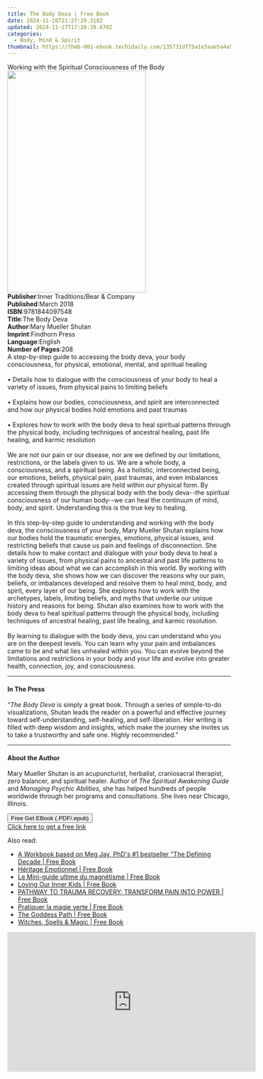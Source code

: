 ```yaml
---
title: The Body Deva | Free Book
date: 2024-11-26T21:27:29.318Z
updated: 2024-11-27T17:20:39.670Z
categories:
  - Body, Mind & Spirit
thumbnail: https://thmb-001-ebook.techidaily.com/135731df75a1e3aae5a4a527360951234ccba50834a7f32ea1f0a51c1f3c9dd2.jpg
---
```

<main id="book-container">
  <div class="flex flex-col">
    <div class="book-brief flex-1 py-6 px-4 sm:p-6 md:py-10 md:px-8">
      <!-- brief-->
      <div class="book-brief-main">
        Working with the Spiritual Consciousness of the Body
      </div>
    </div>
    <div
      class="book-meta-info flex-1 grid gap-4 col-start-1 col-end-3 row-start-1 sm:mb-6 sm:grid-cols-4 lg:gap-6 lg:col-start-2 lg:row-end-6 lg:row-span-6 lg:mb-0"
    >
      <div
        class="book-meta-info-left place-content-center mt-4 p-4 text-sm leading-6 col-start-2 col-span-2 dark:text-slate-400"
      >
        <img
          class="w-full h-500 object-cover rounded-lg sm:h-255 sm:col-span-2 lg:col-span-full"
          src="https://img-001-ebook.techidaily.com/4335b7dcc092e7c5ce8fd12d18030c75195ba267fb61bc5e5667b662945e9af9.jpg"
          alt=""
          width="312"
          height="500"
        />
      </div>
      <div
        class="book-meta-info-right mt-2 col-start-1 row-start-2 col-span-3 self-center"
      >
        <!-- meta data  -->
        <div class="flex flex-col px-4 md:px-8">
          <div class="flex-1">
            <strong>Publisher</strong>:<span class="px-2"
              >Inner Traditions/Bear &amp; Company</span
            >
          </div>
          <div class="flex-1">
            <strong>Published</strong>:<span class="px-2">March 2018</span>
          </div>
          <div class="flex-1">
            <strong>ISBN</strong>:<span class="px-2">9781844097548</span>
          </div>
          <div class="flex-1">
            <strong>Title</strong>:<span class="px-2">The Body Deva</span>
          </div>
          <div class="flex-1">
            <strong>Author</strong>:<span class="px-2"
              >Mary Mueller Shutan</span
            >
          </div>
          <div class="flex-1">
            <strong>Imprint</strong>:<span class="px-2">Findhorn Press</span>
          </div>
          <div class="flex-1">
            <strong>Language</strong>:<span class="px-2">English</span>
          </div>
          <div class="flex-1">
            <strong>Number of Pages</strong>:<span class="px-2">208</span>
          </div>
        </div>
      </div>
    </div>
    <div class="book-description flex-1 py-6 px-4 sm:p-6 md:py-10 md:px-8">
      <div class="book-description-main">
        <div accordion-content="" id="description">
          A step-by-step guide to accessing the body deva, your body
          consciousness, for physical, emotional, mental, and spiritual healing
          <br /><br />• Details how to dialogue with the consciousness of your
          body to heal a variety of issues, from physical pains to limiting
          beliefs <br /><br />• Explains how our bodies, consciousness, and
          spirit are interconnected and how our physical bodies hold emotions
          and past traumas <br /><br />• Explores how to work with the body deva
          to heal spiritual patterns through the physical body, including
          techniques of ancestral healing, past life healing, and karmic
          resolution <br /><br />We are not our pain or our disease, nor are we
          defined by our limitations, restrictions, or the labels given to us.
          We are a whole body, a consciousness, and a spiritual being. As a
          holistic, interconnected being, our emotions, beliefs, physical pain,
          past traumas, and even imbalances created through spiritual issues are
          held within our physical form. By accessing them through the physical
          body with the body deva--the spiritual consciousness of our human
          body--we can heal the continuum of mind, body, and spirit.
          Understanding this is the true key to healing. <br /><br />In this
          step-by-step guide to understanding and working with the body deva,
          the consciousness of your body, Mary Mueller Shutan explains how our
          bodies hold the traumatic energies, emotions, physical issues, and
          restricting beliefs that cause us pain and feelings of disconnection.
          She details how to make contact and dialogue with your body deva to
          heal a variety of issues, from physical pains to ancestral and past
          life patterns to limiting ideas about what we can accomplish in this
          world. By working with the body deva, she shows how we can discover
          the reasons why our pain, beliefs, or imbalances developed and resolve
          them to heal mind, body, and spirit, every layer of our being. She
          explores how to work with the archetypes, labels, limiting beliefs,
          and myths that underlie our unique history and reasons for being.
          Shutan also examines how to work with the body deva to heal spiritual
          patterns through the physical body, including techniques of ancestral
          healing, past life healing, and karmic resolution. <br /><br />By
          learning to dialogue with the body deva, you can understand who you
          are on the deepest levels. You can learn why your pain and imbalances
          came to be and what lies unhealed within you. You can evolve beyond
          the limitations and restrictions in your body and your life and evolve
          into greater health, connection, joy, and consciousness.
        </div>
        <div class="accordion-fader"></div>
      </div>
    </div>
    <div class="book-excerpts flex-1 py-6 px-4 sm:p-6 md:py-10 md:px-8">
      <!-- excerpts-->
      <div class="book-excerpts-main">
        <hr />
        <h4 class="placeholder placeholder-heading">
          <span>In The Press</span>
        </h4>
        <p>
          “<i>The Body Deva</i> is simply a great book. Through a series of
          simple-to-do visualizations, Shutan leads the reader on a powerful and
          effective journey toward self-understanding, self-healing, and
          self-liberation. Her writing is filled with deep wisdom and insights,
          which make the journey she invites us to take a trustworthy and safe
          one. Highly recommended.”
        </p>
      </div>
    </div>
    <div class="book-about-author flex-1 py-6 px-4 sm:p-6 md:py-10 md:px-8">
      <!-- about author-->
      <div class="book-main-author-main">
        <hr />
        <h4 class="placeholder placeholder-heading">
          <span>About the Author</span>
        </h4>
        <p>
          Mary Mueller Shutan is an acupuncturist, herbalist, craniosacral
          therapist, zero balancer, and spiritual healer. Author of
          <i>The Spiritual Awakening Guide</i> and
          <i>Managing Psychic Abilities</i>, she has helped hundreds of people
          worldwide through her programs and consultations. She lives near
          Chicago, Illinois.
        </p>
      </div>
    </div>
    <div class="book-free-get flex-1 py-6 px-4 sm:p-6 md:py-10 md:px-8">
      <button
        id="btn-free-get"
        class="bg-blue-500 hover:bg-blue-700 text-white font-bold py-2 px-4 rounded"
      >
        Free Get EBook (.PDF/.epub)
      </button>
      <div id="countdown-display" class="px-2 text-lg mt-2"></div>
      <a
        id="free-link"
        class="hidden bg-blue-500 hover:bg-blue-700 text-white font-bold py-2 px-4 rounded"
        href="https://www.ebooks.com/en-us/book/95937554/the-body-deva/mary-mueller-shutan/"
        target="_blank"
        >Click here to get a free link</a
      >
    </div>
    <script>
      let countdownTime = 0;
      let countdownInterval = null;
      document
        .getElementById('btn-free-get')
        .addEventListener('click', startCountdown);
      function startCountdown() {
        countdownTime = new Date().getTime() + 60000 * 3;
        countdownInterval = setInterval(updateCountdown, 1000);
        document.getElementById('btn-free-get').disabled = true;
        document
          .getElementById('btn-free-get')
          .classList.add('bg-gray-500', 'cursor-not-allowed');
      }
      function updateCountdown() {
        let currentTime = new Date().getTime();
        let timeLeft = countdownTime - currentTime;
        let secondsLeft = Math.floor(timeLeft / 1000);
        document.getElementById('countdown-display').innerHTML =
          `Remaining time: ${secondsLeft} seconds.`;
        if (secondsLeft <= 0) {
          clearInterval(countdownInterval);
          document.getElementById('btn-free-get').classList.add('hidden');
          document.getElementById('free-link').classList.remove('hidden');
          document.getElementById('countdown-display').innerHTML = '';
        }
      }
    </script>
  </div>
</main>

<ins class="adsbygoogle"
      style="display:block"
      data-ad-client="ca-pub-7571918770474297"
      data-ad-slot="8358498916"
      data-ad-format="auto"
      data-full-width-responsive="true"></ins>
    

<span class="atpl-alsoreadstyle">Also read:</span>
<div><ul>
<li><a href="https://novels-ebooks.techidaily.com/211389220-9798330244423-a-workbook-based-on-meg-jay-phds-1-bestseller-the-defining-decade/"><u>A Workbook based on Meg Jay, PhD's #1 bestseller "The Defining Decade | Free Book</u></a></li>
<li><a href="https://novels-ebooks.techidaily.com/211391883-9782017289821-heritage-emotionnel/"><u>Héritage Emotionnel | Free Book</u></a></li>
<li><a href="https://novels-ebooks.techidaily.com/211391871-9782385640675-le-mini-guide-ultime-du-magnetisme/"><u>Le Mini-guide ultime du magnétisme | Free Book</u></a></li>
<li><a href="https://novels-ebooks.techidaily.com/211389261-9798889261155-loving-our-inner-kids/"><u>Loving Our Inner Kids | Free Book</u></a></li>
<li><a href="https://novels-ebooks.techidaily.com/211389179-9798330239580-pathway-to-trauma-recovery-transform-pain-into-power/"><u>PATHWAY TO TRAUMA RECOVERY: TRANSFORM PAIN INTO POWER | Free Book</u></a></li>
<li><a href="https://novels-ebooks.techidaily.com/211391870-9782889702794-pratiquer-la-magie-verte/"><u>Pratiquer la magie verte | Free Book</u></a></li>
<li><a href="https://novels-ebooks.techidaily.com/211390656-9780593886175-the-goddess-path/"><u>The Goddess Path | Free Book</u></a></li>
<li><a href="https://novels-ebooks.techidaily.com/211392011-9781782744542-witches-spells-magic/"><u>Witches, Spells & Magic | Free Book</u></a></li>
</ul></div>

<!-- affiliate ads begin -->
<iframe width="560" height="315" src="https://www.youtube.com/embed/MmTJlcwgyrQ?si=x3hba82M0tT57fj7&autoplay=1" title="YouTube video player" frameborder="0" allow="accelerometer; autoplay; clipboard-write; encrypted-media; gyroscope; picture-in-picture; web-share" referrerpolicy="strict-origin-when-cross-origin" allowfullscreen></iframe>
<!-- affiliate ads end -->

